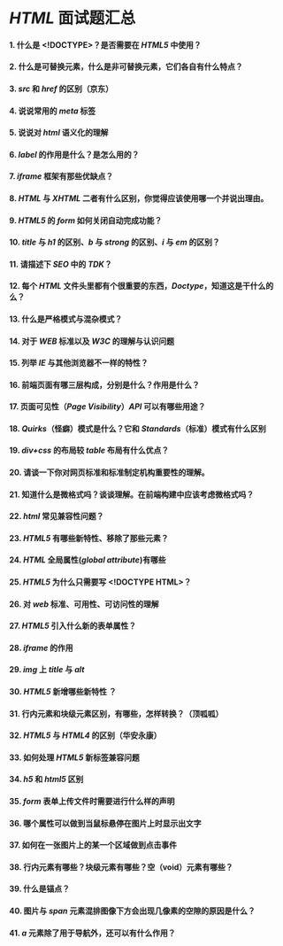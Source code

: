 # _HTML_ 面试题汇总

#### 1. 什么是 \<!DOCTYPE>？是否需要在 _HTML5_ 中使用？

#### 2. 什么是可替换元素，什么是非可替换元素，它们各自有什么特点？

#### 3. _src_ 和 _href_ 的区别（京东）

#### 4. 说说常用的 _meta_ 标签

#### 5. 说说对 _html_ 语义化的理解

#### 6. _label_ 的作用是什么？是怎么用的？

#### 7. _iframe_ 框架有那些优缺点？

#### 8. _HTML_ 与 _XHTML_ 二者有什么区别，你觉得应该使用哪一个并说出理由。

#### 9. _HTML5_ 的 _form_ 如何关闭自动完成功能？

#### 10. _title_ 与 _h1_ 的区别、_b_ 与 _strong_ 的区别、_i_ 与 _em_ 的区别？

#### 11. 请描述下 _SEO_ 中的 _TDK_？

#### 12. 每个 _HTML_ 文件头里都有个很重要的东西，_Doctype_，知道这是干什么的么？

#### 13. 什么是严格模式与混杂模式？

#### 14. 对于 _WEB_ 标准以及 _W3C_ 的理解与认识问题

#### 15. 列举 _IE_ 与其他浏览器不一样的特性？

#### 16. 前端页面有哪三层构成，分别是什么？作用是什么？

#### 17. 页面可见性（_Page Visibility_）_API_ 可以有哪些用途？

#### 18. _Quirks_（怪癖）模式是什么？它和 _Standards_（标准）模式有什么区别

#### 19. _div+css_ 的布局较 _table_ 布局有什么优点？

#### 20. 请谈一下你对网页标准和标准制定机构重要性的理解。

#### 21. 知道什么是微格式吗？谈谈理解。在前端构建中应该考虑微格式吗？

#### 22. _html_ 常见兼容性问题？

#### 23. _HTML5_ 有哪些新特性、移除了那些元素？

#### 24. _HTML_ 全局属性(_global attribute_)有哪些

#### 25. _HTML5_ 为什么只需要写 \<!DOCTYPE HTML>？

#### 26. 对 _web_ 标准、可用性、可访问性的理解

#### 27. _HTML5_ 引入什么新的表单属性？

#### 28. _iframe_ 的作用

#### 29. _img_ 上 _title_ 与 _alt_

#### 30. _HTML5_ 新增哪些新特性 ？

#### 31. 行内元素和块级元素区别，有哪些，怎样转换？（顶呱呱）

#### 32. _HTML5_ 与 _HTML4_ 的区别（华安永康）

#### 33. 如何处理 _HTML5_ 新标签兼容问题

#### 34. _h5_ 和 _html5_ 区别

#### 35. _form_ 表单上传文件时需要进行什么样的声明

#### 36. 哪个属性可以做到当鼠标悬停在图片上时显示出文字

#### 37. 如何在一张图片上的某一个区域做到点击事件

#### 38. 行内元素有哪些？块级元素有哪些？空（void）元素有哪些？

#### 39. 什么是锚点？

#### 40. 图片与 _span_ 元素混排图像下方会出现几像素的空隙的原因是什么？

#### 41. _a_ 元素除了用于导航外，还可以有什么作用？
